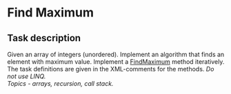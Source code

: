 # Find Maximum

## Task description

Given an array of integers (unordered). Implement an algorithm that finds an element with maximum value. Implement a [FindMaximum](FindMaximumTask/ArrayExtension.cs#L17) method iteratively. The task definitions are given in the XML-comments for the methods. _Do not use LINQ._      
*Topics - arrays, recursion, call stack.*